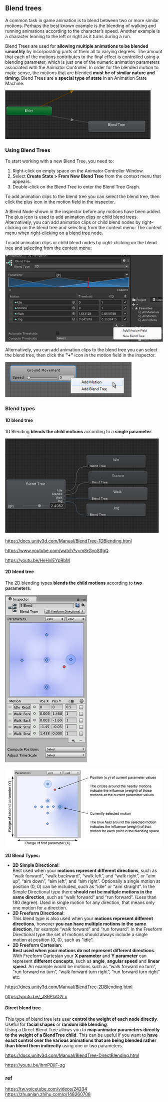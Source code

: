 ## Blend trees
A common task in game animation is to blend between two or more similar motions. Perhaps the best known example is the blending of walking and running animations according to the character’s speed. Another example is a character leaning to the left or right as it turns during a run.

Blend Trees are used for **allowing multiple animations to be blended smoothly** by incorporating parts of them all to varying degrees. The amount that each of the motions contributes to the final effect is controlled using a blending parameter, which is just one of the numeric animation parameters associated with the Animator Controller. In order for the blended motion to make sense, the motions that are blended **must be of similar nature and timing**. Blend Trees are a **special type of state** in an Animation State Machine.


![](./img/blendTree.png)
### Using Blend Trees
To start working with a new Blend Tree, you need to:

1. Right-click on empty space on the Animator Controller Window.
2. Select **Create State > From New Blend Tree** from the context menu that appears.
3. Double-click on the Blend Tree to enter the Blend Tree Graph.

To add animation clips to the blend tree you can select the blend tree, then click the plus icon in the motion field in the inspector.

A Blend Node shown in the inspector before any motions have been added. The plus icon is used to add animation clips or child blend trees.
Alternatively, you can add animation clips or child blend nodes by right-clicking on the blend tree and selecting from the context menu:
The context menu when right-clicking on a blend tree node.


To add animation clips or child blend nodes by right-clicking on the blend tree and selecting from the context menu: 

![](./img/MecanimBlendTreeInitial.png)

Alternatively, you can add animation clips to the blend tree you can select the blend tree, then click the **"+"** icon in the motion field in the inspector.

![](./img/AnimatorBlendTreeContextMenu.png)
### Blend types

#### 1D blend tree
1D Blending **blends the child motions** according to a **single parameter**.


![](./img/1dblend.png)


https://docs.unity3d.com/Manual/BlendTree-1DBlending.html

https://www.youtube.com/watch?v=m8rGyoStfgQ

https://youtu.be/HeHvlEYpRbM


#### 2D blend tree
The 2D blending types **blends the child motions** according to **two parameters**.

![](./img/2dblend.png)

![](./img/MecanimBlendTree2DDiagram.png)

**2D Blend Types:**
- **2D Simple Directional**: \
  Best used when your **motions represent different directions**, such as “walk forward”, “walk backward”, “walk left”, and “walk right”, or “aim up”, “aim down”, “aim left”, and “aim right”. Optionally a single motion at position (0, 0) can be included, such as “idle” or “aim straight”. In the Simple Directional type there **should not be multiple motions in the same direction**, such as “walk forward” and “run forward”. (Less than 180 degree). Used in single motion for any direction, that means only one motion for a direction.
- **2D Freeform Directional**: \
  This blend type is also used when your **motions represent different directions**, however **you can have multiple motions in the same direction**, for example “walk forward” and “run forward”. In the Freeform Directional type the set of motions should always include a single motion at position (0, 0), such as “idle”.
- **2D Freeform Cartesian**: \
  **Best used when your motions do not represent different directions**. With Freeform Cartesian your **X parameter** and **Y parameter** can represent **different concepts**, such as **angle**, **angular speed** and **linear speed**. An example would be motions such as “walk forward no turn”, “run forward no turn”, “walk forward turn right”, “run forward turn right” etc.

https://docs.unity3d.com/Manual/BlendTree-2DBlending.html

https://youtu.be/_J8RPIaO2Lc

#### Direct blend tree
This type of blend tree lets user **control the weight of each node directly**. Useful for **facial shapes** or **random idle blending**. \
Using a Direct Blend Tree allows you to **map animator parameters directly to the weight of a BlendTree child**. This can be useful if you want to **have exact control over the various animations that are being blended rather than blend them indirectly** using one or two parameters.

https://docs.unity3d.com/Manual/BlendTree-DirectBlending.html

https://youtu.be/ihmPDjiF-zg

### ref 
https://tw.voicetube.com/videos/24234 \
https://zhuanlan.zhihu.com/p/148260708

